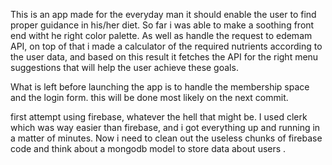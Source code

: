 This is an app made for the everyday man it should enable the user to find proper guidance in his/her diet. 
 So far i was able to make a soothing front end witht he right color palette.
 As well as handle the request to edemam API, on top of that i made a calculator of the required nutrients according to the user data, and based on this result it fetches the API for the right menu suggestions that will help the user achieve these goals.

 What is left before launching the app is to handle the membership space and the login form. this will be done most likely on the next commit.

 first attempt using firebase, whatever the hell that might be.
 I used clerk which was way easier than firebase, and i got everything up and running in a matter of minutes.
 Now i need to clean out the useless chunks of firebase code and think about a mongodb model to store data about users .